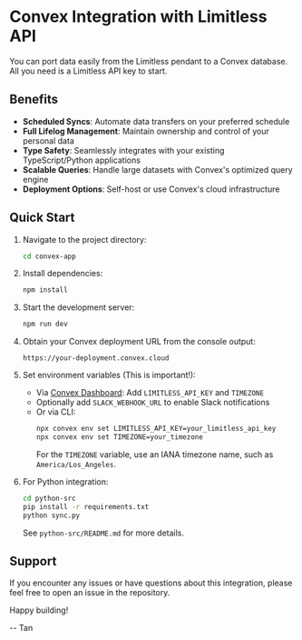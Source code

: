 # Convex Integration with Limitless API

You can port data easily from the Limitless pendant to a Convex database. All you need is a Limitless API key to start.

## Benefits

- **Scheduled Syncs**: Automate data transfers on your preferred schedule
- **Full Lifelog Management**: Maintain ownership and control of your personal data
- **Type Safety**: Seamlessly integrates with your existing TypeScript/Python applications
- **Scalable Queries**: Handle large datasets with Convex's optimized query engine
- **Deployment Options**: Self-host or use Convex's cloud infrastructure

## Quick Start

1. Navigate to the project directory:
   ```bash
   cd convex-app
   ```

2. Install dependencies:
   ```bash
   npm install
   ```

3. Start the development server:
   ```bash
   npm run dev
   ```

4. Obtain your Convex deployment URL from the console output:
   ```
   https://your-deployment.convex.cloud
   ```

5. Set environment variables (This is important!):
   - Via [Convex Dashboard](https://dashboard.convex.dev/): Add `LIMITLESS_API_KEY` and `TIMEZONE`
   - Optionally add `SLACK_WEBHOOK_URL` to enable Slack notifications
   - Or via CLI:
     ```bash
     npx convex env set LIMITLESS_API_KEY=your_limitless_api_key
     npx convex env set TIMEZONE=your_timezone
     ```
     For the `TIMEZONE` variable, use an IANA timezone name, such as `America/Los_Angeles`.

6. For Python integration:
   ```bash
   cd python-src
   pip install -r requirements.txt
   python sync.py
   ```
   See `python-src/README.md` for more details.


## Support

If you encounter any issues or have questions about this integration, please feel free to open an issue in the repository.

Happy building!

-- Tan